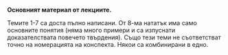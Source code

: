 **Основният материал от лекциите.**

Темите 1-7 са доста пълно написани. От 8-ма нататък има само основните понятия (няма много примери и са изпуснати доказателствата повечето твърдения).
Също тези теми не съответстват точно на номерацията на конспекта. Някои са комбинирани в едно.
